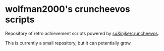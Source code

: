 # wolfman2000's cruncheevos scripts
Repository of retro achievement scripts powered by [suXinjke/cruncheevos](https://github.com/suXinjke/cruncheevos).

This is currently a small repository, but it can potentially grow.
